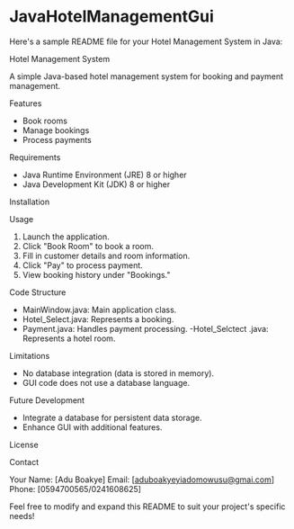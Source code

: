 # JavaHotelManagementGui

Here's a sample README file for your Hotel Management System in Java:

Hotel Management System

A simple Java-based hotel management system for booking and payment management.

Features

- Book rooms
- Manage bookings
- Process payments


Requirements

- Java Runtime Environment (JRE) 8 or higher
- Java Development Kit (JDK) 8 or higher

Installation



Usage

1. Launch the application.
2. Click "Book Room" to book a room.
3. Fill in customer details and room information.
4. Click "Pay" to process payment.
5. View booking history under "Bookings."

Code Structure

- MainWindow.java: Main application class.
- Hotel_Select.java: Represents a booking.
- Payment.java: Handles payment processing.
-Hotel_Selctect .java: Represents a hotel room.

Limitations

- No database integration (data is stored in memory).
- GUI code does not use a database language.

Future Development

- Integrate a database for persistent data storage.
- Enhance GUI with additional features.

License



Contact

Your Name: [Adu Boakye]
Email: [aduboakyeyiadomowusu@gmai.com]
Phone: [0594700565/0241608625]

Feel free to modify and expand this README to suit your project's specific needs!

